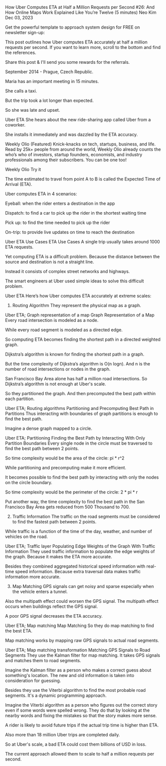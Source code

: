 How Uber Computes ETA at Half a Million Requests per Second
#26: And How Online Maps Work Explained Like You’re Twelve (5 minutes)
Neo Kim
Dec 03, 2023

Get the powerful template to approach system design for FREE on newsletter sign-up:

This post outlines how Uber computes ETA accurately at half a million requests per second. If you want to learn more, scroll to the bottom and find the references.

Share this post & I'll send you some rewards for the referrals.

September 2014 - Prague, Czech Republic.

Maria has an important meeting in 15 minutes.

She calls a taxi.

But the trip took a lot longer than expected.

So she was late and upset.

Uber ETA
She hears about the new ride-sharing app called Uber from a coworker.

She installs it immediately and was dazzled by the ETA accuracy.

Weekly Olio (Featured)
Knick-knacks on tech, startups, business, and life. Read by 25k+ people from around the world, Weekly Olio already counts the who’s who of investors, startup founders, economists, and industry professionals among their subscribers. You can be one too!

Weekly Olio
Try it

The time estimated to travel from point A to B is called the Expected Time of Arrival (ETA).

Uber computes ETA in 4 scenarios:

Eyeball: when the rider enters a destination in the app

Dispatch: to find a car to pick up the rider in the shortest waiting time

Pick up: to find the time needed to pick up the rider

On-trip: to provide live updates on time to reach the destination

Uber ETA Use Cases
ETA Use Cases
A single trip usually takes around 1000 ETA requests.

Yet computing ETA is a difficult problem. Because the distance between the source and destination is not a straight line.

Instead it consists of complex street networks and highways.

The smart engineers at Uber used simple ideas to solve this difficult problem.

Uber ETA
Here’s how Uber computes ETA accurately at extreme scales:

1. Routing Algorithm
They represent the physical map as a graph.

Uber ETA; Graph representation of a map
Graph Representation of a Map
Every road intersection is modeled as a node.

While every road segment is modeled as a directed edge.

So computing ETA becomes finding the shortest path in a directed weighted graph.

Dijkstra’s algorithm is known for finding the shortest path in a graph.

But the time complexity of Dijkstra’s algorithm is O(n logn). And n is the number of road intersections or nodes in the graph.

San Francisco Bay Area alone has half a million road intersections. So Dijkstra’s algorithm is not enough at Uber's scale.

So they partitioned the graph. And then precomputed the best path within each partition.

Uber ETA; Routing algorithms
Partitioning and Precomputing Best Path in Partitions
Thus interacting with boundaries of graph partitions is enough to find the best path.

Imagine a dense graph mapped to a circle.

Uber ETA; Partitioning
Finding the Best Path by Interacting With Only Partition Boundaries
Every single node in the circle must be traversed to find the best path between 2 points.

So time complexity would be the area of the circle: pi * r^2

While partitioning and precomputing make it more efficient.

It becomes possible to find the best path by interacting with only the nodes on the circle boundary.

So time complexity would be the perimeter of the circle: 2 * pi * r

Put another way, the time complexity to find the best path in the San Francisco Bay Area gets reduced from 500 Thousand to 700.

2. Traffic Information
The traffic on the road segments must be considered to find the fastest path between 2 points.

While traffic is a function of the time of the day, weather, and number of vehicles on the road.

Uber ETA; Traffic layer
Populating Edge Weights of the Graph With Traffic Information
They used traffic information to populate the edge weights of the graph. Because it makes the ETA more accurate.

Besides they combined aggregated historical speed information with real-time speed information. Because extra traversal data makes traffic information more accurate.

3. Map Matching
GPS signals can get noisy and sparse especially when the vehicle enters a tunnel.

Also the multipath effect could worsen the GPS signal. The multipath effect occurs when buildings reflect the GPS signal.

A poor GPS signal decreases the ETA accuracy.

Uber ETA; Map matching
Map Matching
So they do map matching to find the best ETA.

Map matching works by mapping raw GPS signals to actual road segments.

Uber ETA; Map matching transformation
Matching GPS Signals to Road Segments
They use the Kalman filter for map matching. It takes GPS signals and matches them to road segments.

Imagine the Kalman filter as a person who makes a correct guess about something's location. The new and old information is taken into consideration for guessing.

Besides they use the Viterbi algorithm to find the most probable road segments. It's a dynamic programming approach.

Imagine the Viterbi algorithm as a person who figures out the correct story even if some words were spelled wrong. They do that by looking at the nearby words and fixing the mistakes so that the story makes more sense.

A rider is likely to avoid future trips if the actual trip time is higher than ETA.

Also more than 18 million Uber trips are completed daily.

So at Uber's scale, a bad ETA could cost them billions of USD in loss.

The current approach allowed them to scale to half a million requests per second.

